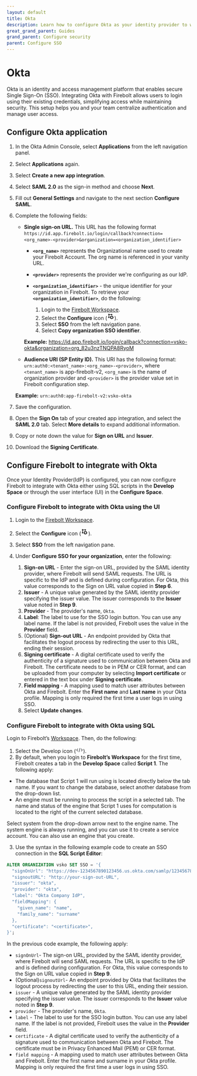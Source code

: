 ```yaml
---
layout: default
title: Okta
description: Learn how to configure Okta as your identity provider to work with SSO authentication for Firebolt. 
great_grand_parent: Guides
grand_parent: Configure security
parent: Configure SSO
---
```


# Okta

Okta is an identity and access management platform that enables secure Single Sign-On (SSO). Integrating Okta with Firebolt allows users to login using their existing credentials, simplifying access while maintaining security. This setup helps you and your team centralize authentication and manage user access.

## Configure Okta application
1. In the Okta Admin Console, select **Applications** from the left navigation panel.
2. Select **Applications** again.
3. Select **Create a new app integration**.
4. Select **SAML 2.0** as the sign-in method and choose **Next**.
5. Fill out **General Settings** and navigate to the next section **Configure SAML**.
6. Complete the following fields:
    -  **Single sign-on URL.** 
   This URL has the following format `https://id.app.firebolt.io/login/callback?connection=<org_name>-<provider>&organization=<organization_identifier>` 
        * **`<org_name>`** represents the Organizational name used to create your Firebolt Account. The org name is referenced in your vanity URL.  
        * **`<provider>`** represents the provider we're configuring as our IdP.
        * **`<organization_identifier>`** - the unique identifier for your organization in Firebolt. To retrieve your **`<organization_identifier>`**, do the following:

            1. Login to the [Firebolt Workspace](https://go.firebolt.io/signup).
            2. Select the **Configure** icon (<img src="../../../assets/images/configure-icon.png" alt="The Firebolt Configure Space icon." width="20">).
            3. Select **SSO** from the left navigation pane.
            4. Select **Copy organization SSO identifier**. 

        **Example:** https://id.app.firebolt.io/login/callback?connection=vsko-okta&organization=org_82u3nzTNQPA8RyoM
    - **Audience URI (SP Entity ID).** 
    This URI has the following format: `urn:auth0:<tenant_name>:<org_name>-<provider>`, where `<tenant_name>` is app-firebolt-v2, `<org_name>` is the name of organization provider and `<provider>` is the provider value set in Firebolt configuration step. 

    **Example:** ```urn:auth0:app-firebolt-v2:vsko-okta```
7. Save the configuration.
8. Open the **Sign On** tab of your created app integration, and select the **SAML 2.0** tab. Select **More details** to expand additional information.
9. Copy or note down the value for **Sign on URL** and **Issuer**. 
10. Download the **Signing Certificate**.

## Configure Firebolt to integrate with Okta
Once your Identity Provider(IdP) is configured, you can now configure Firebolt to integrate with Okta either using SQL scripts in the **Develop Space** or through the user interface (UI) in the **Configure Space**.

### Configure Firebolt to integrate with Okta using the UI

1. Login to the [Firebolt Workspace](https://go.firebolt.io/signup).
2. Select the **Configure** icon (<img src="../../../assets/images/configure-icon.png" alt="The Firebolt Configure Space icon." width="20">).
3. Select **SSO** from the left navigation pane.
4. Under **Configure SSO for your organization**, enter the following:

    1. **Sign-on URL** - Enter the sign-on URL, provided by the SAML identity provider, where Firebolt will send SAML requests. The URL is specific to the IdP and is defined during configuration. For Okta, this value corresponds to the Sign on URL value copied in **Step 6**.
    2. **Issuer** - A unique value generated by the SAML identity provider specifying the issuer value. The issuer corresponds to the **Issuer** value noted in **Step 9**.
    3. **Provider** - The provider's name, `Okta`.
    4. **Label**: The label to use for the SSO login button. You can use any label name. If the label is not provided, Firebolt uses the value in the **Provider** field.
    5. (Optional) **Sign-out URL** - An endpoint provided by Okta that facilitates the logout process by redirecting the user to this URL, ending their session.
    6. **Signing certificate** - A digital certificate used to verify the authenticity of a signature used to communication between Okta and Firebolt. The certificate needs to be in PEM or CER format, and can be uploaded from your computer by selecting **Import certificate** or entered in the text box under **Signing certificate**.
    7. **Field mapping** - A mapping used to match user attributes between Okta and Firebolt. Enter the **First name** and **Last name** in your Okta profile.  Mapping is only required the first time a user logs in using SSO. 
    8. Select **Update changes**.

### Configure Firebolt to integrate with Okta using SQL

Login to Firebolt’s [Workspace](https://go.firebolt.io/login). Then, do the following:

1. Select the Develop icon (<img src="../../../assets/images/develop-icon.png" alt="The Firebolt Develop Space icon." width="20">).
2. By default, when you login to **Firebolt’s Workspace** for the first time, Firebolt creates a tab in the **Develop Space** called **Script 1**. The following apply:

  * The database that Script 1 will run using is located directly below the tab name. If you want to change the database, select another database from the drop-down list.
  * An engine must be running to process the script in a selected tab. The name and status of the engine that Script 1 uses for computation is located to the right of the current selected database.

  Select system from the drop-down arrow next to the engine name. The system engine is always running, and you can use it to create a service account. You can also use an engine that you create.

3. Use the syntax in the following example code to create an SSO connection in the **SQL Script Editor**:

```sql
ALTER ORGANIZATION vsko SET SSO = '{
  "signOnUrl": "https://dev-1234567890123456.us.okta.com/samlp/123456789012345678901234567890123",
  "signoutURL": "http://your-sign-out-URL",
  "issuer": "okta",
  "provider": "okta",
  "label": "Okta Company IdP",
  "fieldMapping": {
    "given_name": "name",
    "family_name": "surname"
  },
  "certificate": "<certificate>",
}';
```

In the previous code example, the following apply:
* `signOnUrl`- The sign-on URL, provided by the SAML identity provider, where Firebolt will send SAML requests. The URL is specific to the IdP and is defined during configuration. For Okta, this value corresponds to the Sign on URL value copied in **Step 9**.
* (Optional)`signoutUrl`- An endpoint provided by Okta that facilitates the logout process by redirecting the user to this URL, ending their session.
* `issuer` - A unique value generated by the SAML identity provider specifying the issuer value. The issuer corresponds to the **Issuer** value noted in **Step 9**.
* `provider` - The provider's name, `Okta`. 
* `label` - The label to use for the SSO login button. You can use any label name. If the label is not provided, Firebolt uses the value in the **Provider** field. 
* `certificate` - A digital certificate used to verify the authenticity of a signature used to communication between Okta and Firebolt. The certificate must be in Privacy Enhanced Mail (PEM) or CER format.
* `field mapping` - A mapping used to match user attributes between Okta and Firebolt. Enter the first name and surname in your Okta profile.  Mapping is only required the first time a user logs in using SSO.
